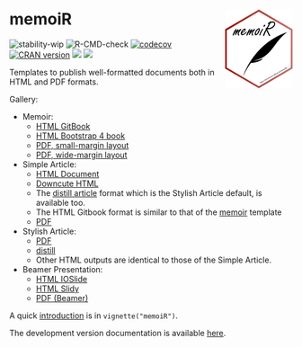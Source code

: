 # memoiR <img src="man/figures/logo.png" align="right" alt="" width="120" />

![stability-wip](https://img.shields.io/badge/lifecycle-stable-green.svg)
![R-CMD-check](https://github.com/EricMarcon/memoiR/workflows/R-CMD-check/badge.svg)
[![codecov](https://codecov.io/github/EricMarcon/memoiR/branch/master/graphs/badge.svg)](https://codecov.io/github/EricMarcon/memoiR)
[![CRAN version](http://www.r-pkg.org/badges/version/memoiR)](https://CRAN.r-project.org/package=memoiR)
[![](http://cranlogs.r-pkg.org/badges/grand-total/memoiR)](https://CRAN.R-project.org/package=memoiR)
[![](http://cranlogs.r-pkg.org/badges/memoiR)](https://CRAN.R-project.org/package=memoiR)


Templates to publish well-formatted documents both in HTML and PDF formats.

Gallery:

- Memoir:
    - [HTML GitBook](https://ericmarcon.github.io/memoiR/gallery/memoir/bookdown_gitbook/index.html)
    - [HTML Bootstrap 4 book](https://ericmarcon.github.io/WorkingWithR/)
    - [PDF, small-margin layout](https://ericmarcon.github.io/memoiR/gallery/memoir/bookdown_pdf_book/MyBook.pdf)
    - [PDF, wide-margin layout](https://ericmarcon.github.io/MesuresBioDiv2/MesuresBD.pdf)
- Simple Article: 
    - [HTML Document](https://ericmarcon.github.io/memoiR/gallery/simple_article/bookdown_html_document2/simple_article.html)
    - [Downcute HTML](https://ericmarcon.github.io/memoiR/gallery/simple_article/rmdformats_downcute/simple_article.html)
    - The [distill article](https://ericmarcon.github.io/memoiR/gallery/stylish_article/bookdown_html_document2/stylish_article.html) format which is the Stylish Article default, is available too.
    - The HTML Gitbook format is similar to that of the [memoir](https://ericmarcon.github.io/memoiR/gallery/memoir/bookdown_gitbook/index.html) template
    - [PDF](https://ericmarcon.github.io/memoiR/gallery/simple_article/bookdown_pdf_book/simple_article.pdf)
- Stylish Article: 
    - [PDF](https://ericmarcon.github.io/memoiR/gallery/stylish_article/bookdown_pdf_book/stylish_article.pdf)
    - [distill](https://ericmarcon.github.io/memoiR/gallery/stylish_article/bookdown_html_document2/stylish_article.html)
    - Other HTML outputs are identical to those of the Simple Article.
- Beamer Presentation: 
    - [HTML IOSlide](https://ericmarcon.github.io/memoiR/gallery/beamer_presentation/bookdown_ioslides_presentation2/beamer_presentation.html)
    - [HTML Slidy](https://ericmarcon.github.io/memoiR/gallery/beamer_presentation/bookdown_slidy_presentation2/beamer_presentation.html)
    - [PDF (Beamer)](https://ericmarcon.github.io/memoiR/gallery/beamer_presentation/bookdown_beamer_presentation2/beamer_presentation.pdf)

A quick [introduction](https://ericmarcon.github.io/memoiR/articles/memoiR.html) is in `vignette("memoiR")`.

The development version documentation is available [here](https://ericmarcon.github.io/memoiR/dev/).
